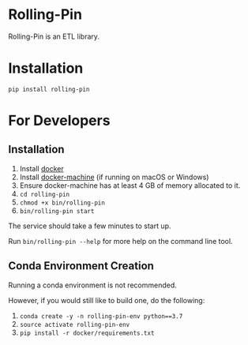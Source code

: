 # Rolling-Pin
Rolling-Pin is an ETL library.

# Installation
`pip install rolling-pin`

# For Developers
## Installation
1. Install [docker](https://docs.docker.com/v17.09/engine/installation)
2. Install [docker-machine](https://docs.docker.com/machine/install-machine) (if running on macOS or Windows)
3. Ensure docker-machine has at least 4 GB of memory allocated to it.
4. `cd rolling-pin`
5. `chmod +x bin/rolling-pin`
6. `bin/rolling-pin start`

The service should take a few minutes to start up.

Run `bin/rolling-pin --help` for more help on the command line tool.

## Conda Environment Creation
Running a conda environment is not recommended.

However, if you would still like to build one, do the following:
1. `conda create -y -n rolling-pin-env python==3.7`
2. `source activate rolling-pin-env`
3. `pip install -r docker/requirements.txt`
